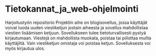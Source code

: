 # Tietokannat_ja_web-ohjelmointi
Harjoitustyön repositorio
Projektin aihe on blogisovellus, jossa käyttäjät voivat luoda uuden viestiketjun jostain aiheesta ja sovellus mahdollistaa viestien lisäämisen ketjuun. Sovellukseen tulee tietoturvallisesti pystyä kirjautumaan. Viestejä on mahdollista muokata, poistaa tai piilottaa muilta käyttäjiltä. Vain viestiketjun omistaja voi poistaa ketjun. Sovelluksesta voi myös kirjautua ulos.
